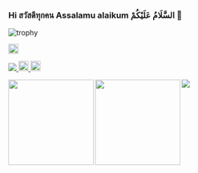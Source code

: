 ### Hi สวัสดีทุกคน Assalamu alaikum السَّلَامُ عَلَيْكُمْ  🙏

![trophy](https://github-profile-trophy.vercel.app/?username=semicon&theme=dracula)

<img height="20" src="https://camo.githubusercontent.com/800bc3f8b21887851729a49629506731690189043155ab110574f808414cb2b2/68747470733a2f2f6769746875622d70726f66696c652d74726f7068792e76657263656c2e6170702f3f757365726e616d653d73656d69636f6e267468656d653d64726163756c61" />

<div>
<p align="left"> 
  <a href="https://github.com/semicon">
    <img src="https://komarev.com/ghpvc/?username=semicon"&label="semicon" />
  </a>
  <a href="https://twitter.com/home?lang=th">
    <img height="20" src="https://img.shields.io/twitter/follow/semicon?label=Twitter&logo=twitter&style=flat" />
  </a>
  <a href="https://github.com/semicon">
    <img height="20" src="https://img.shields.io/github/followers/semicon?label=follow&logo=github&style=flat" />
  </a>
</p>


<p align="left"> 
<a href="https://github.com/semicon">
  <img align="left" height="170px" src="https://github-readme-stats.vercel.app/api?username=semicon&count_private=true&show_icons=true&theme=dracula" />
</a>
<a href="https://github.com/semicon">
  <img align="left" height="170px" src="https://github-readme-stats.vercel.app/api/top-langs/?username=semicon&layout=compact&theme=dracula" />
</a>
</p>

  
<p align="left"> 
<img src = "https://semicon.github.io/img/github-contribution-grid-snake.svg">
</p>
